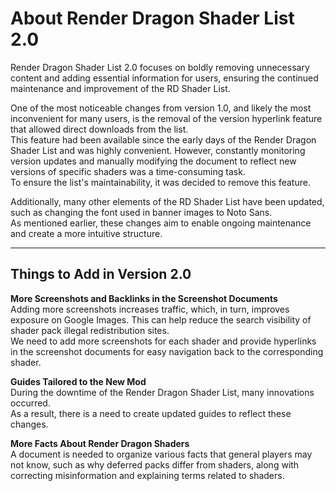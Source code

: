 # About Render Dragon Shader List 2.0  

Render Dragon Shader List 2.0 focuses on boldly removing unnecessary content and adding essential information for users, ensuring the continued maintenance and improvement of the RD Shader List.  

One of the most noticeable changes from version 1.0, and likely the most inconvenient for many users, is the removal of the version hyperlink feature that allowed direct downloads from the list.  
This feature had been available since the early days of the Render Dragon Shader List and was highly convenient. However, constantly monitoring version updates and manually modifying the document to reflect new versions of specific shaders was a time-consuming task.  
To ensure the list's maintainability, it was decided to remove this feature.  

Additionally, many other elements of the RD Shader List have been updated, such as changing the font used in banner images to Noto Sans.  
As mentioned earlier, these changes aim to enable ongoing maintenance and create a more intuitive structure.

---

## Things to Add in Version 2.0  

**More Screenshots and Backlinks in the Screenshot Documents**  
Adding more screenshots increases traffic, which, in turn, improves exposure on Google Images. This can help reduce the search visibility of shader pack illegal redistribution sites.  
We need to add more screenshots for each shader and provide hyperlinks in the screenshot documents for easy navigation back to the corresponding shader.  

**Guides Tailored to the New Mod**  
During the downtime of the Render Dragon Shader List, many innovations occurred.  
As a result, there is a need to create updated guides to reflect these changes.  

**More Facts About Render Dragon Shaders**  
A document is needed to organize various facts that general players may not know, such as why deferred packs differ from shaders, along with correcting misinformation and explaining terms related to shaders.